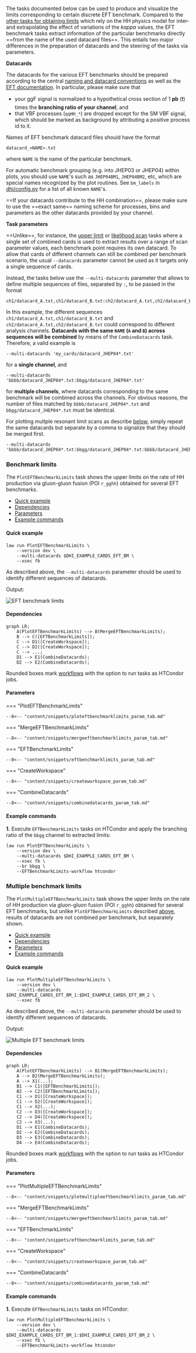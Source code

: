 The tasks documented below can be used to produce and visualize the limits corresponding to certain discrete EFT benchmark.
Compared to the [other tasks for obtaining limits](limits.md) which rely on the HH physics model for inter- and extrapolating the effect of variations of the *kappa* values, the EFT benchmark tasks extract information of the particular benchmarks directly ==from the name of the used datacard files==.
This entails two major differences in the preparation of datacards and the steering of the tasks via parameters.

**Datacards**

The datacards for the various EFT benchmarks should be prepared according to the central [naming and datacard conventions](https://gitlab.cern.ch/hh/naming-conventions#hh-signals-for-eft-results) as well as the [EFT documentation](https://gitlab.cern.ch/hh/eft-benchmarks).
In particular, please make sure that

- your ggF signal is normalized to a hypothetical cross section of 1 **pb** (❗️) times the **branching ratio of your channel**, and
- that VBF processes (`qqHH_*`) are dropped except for the SM VBF signal, which should be marked as background by attributing a positive process id to it.

Names of EFT benchmark datacard files should have the format

```
datacard_<NAME>.txt
```

where `NAME` is the name of the particular benchmark.

For automatic benchmark grouping (e.g. into JHEP03 or JHEP04) within plots, you should use `NAME`'s such as `JHEP04BM1`, `JHEP04BM2`, etc, which are special names recognized by the plot routines. See `bm_labels` in [dhi/config.py](https://gitlab.cern.ch/hh/tools/inference/-/blob/master/dhi/config.py) for a list of all known `NAME`'s.


==If your datacards contribute to the HH combination==, please make sure to use the ==exact same== naming scheme for processes, bins and parameters as the other datacards provided by your channel.

**Task parameters**

==Unlike==, for instance, the [upper limit](limits.md#limit-on-poi-vs-scan-parameter) or [likelihood scan](likelihood.md#single-likelihood-profiles) tasks where a single set of combined cards is used to extract results over a range of scan parameter values, each benchmark point requires its own datacard.
To allow that cards of different channels can still be combined per benchmark scenario, the usual `--datacards` parameter cannot be used as it targets only a single sequence of cards.

Instead, the tasks below use the `--multi-datacards` parameter that allows to define multiple sequences of files, separated by `:`, to be passed in the format

```
ch1/datacard_A.txt,ch1/datacard_B.txt:ch2/datacard_A.txt,ch2/datacard_B.txt:...
```

In this example, the different sequences `ch1/datacard_A.txt,ch1/datacard_B.txt` and `ch2/datacard_A.txt,ch2/datacard_B.txt` could correspond to different analysis channels.
**Datacards with the same `NAME` (`A` and `B`) across sequences will be combined** by means of the `CombineDatacards` task.
Therefore, a valid example is

```shell
--multi-datacards 'my_cards/datacard_JHEP04*.txt'
```

for a **single channel**, and

```shell
--multi-datacards 'bbbb/datacard_JHEP04*.txt:bbgg/datacard_JHEP04*.txt'
```

for **multiple channels**, where datacards corresponding to the same benchmark will be combined across the channels.
For obvious reasons, the number of files matched by `bbbb/datacard_JHEP04*.txt` and `bbgg/datacard_JHEP04*.txt` must be identical.

For plotting multple resonant limit scans as describe [below](#multiple-benchmark-limits), simply repeat the same datacards but separate by a comma to signalize that they should be merged first.

```shell
--multi-datacards 'bbbb/datacard_JHEP04*.txt:bbgg/datacard_JHEP04*.txt:bbbb/datacard_JHEP04*.txt,bbgg/datacard_JHEP04*.txt'
```


### Benchmark limits

The `PlotEFTBenchmarkLimits` task shows the upper limits on the rate of HH production via gluon-gluon fusion (POI `r_gghh`) obtained for several EFT benchmarks.

- [Quick example](#quick-example)
- [Dependencies](#dependencies)
- [Parameters](#parameters)
- [Example commands](#example-commands)


#### Quick example

```shell
law run PlotEFTBenchmarkLimits \
    --version dev \
    --multi-datacards $DHI_EXAMPLE_CARDS_EFT_BM \
    --xsec fb
```

As described above, the `--multi-datacards` parameter should be used to identify different sequences of datacards.

Output:

![EFT benchmark limits](../images/limits__eft__benchmarks.png)


#### Dependencies

```mermaid
graph LR;
    A(PlotEFTBenchmarkLimits) --> B(MergeEFTBenchmarkLimits);
    B --> C([EFTBenchmarkLimits]);
    C --> D1([CreateWorkspace]);
    C --> D2([CreateWorkspace]);
    C --> ...;
    D1 --> E1(CombineDatacards);
    D2 --> E2(CombineDatacards);
```

Rounded boxes mark [workflows](practices.md#workflows) with the option to run tasks as HTCondor jobs.


#### Parameters

=== "PlotEFTBenchmarkLimits"

    --8<-- "content/snippets/ploteftbenchmarklimits_param_tab.md"

=== "MergeEFTBenchmarkLimits"

    --8<-- "content/snippets/mergeeftbenchmarklimits_param_tab.md"

=== "EFTBenchmarkLimits"

    --8<-- "content/snippets/eftbenchmarklimits_param_tab.md"

=== "CreateWorkspace"

    --8<-- "content/snippets/createworkspace_param_tab.md"

=== "CombineDatacards"

    --8<-- "content/snippets/combinedatacards_param_tab.md"


#### Example commands

**1.** Execute `EFTBenchmarkLimits` tasks on HTCondor and apply the branching ratio of the `bbgg` channel to extracted limits:

```shell hl_lines="5-6"
law run PlotEFTBenchmarkLimits \
    --version dev \
    --multi-datacards $DHI_EXAMPLE_CARDS_EFT_BM \
    --xsec fb \
    --br bbgg \
    --EFTBenchmarkLimits-workflow htcondor
```


### Multiple benchmark limits

The `PlotMultipleEFTBenchmarkLimits` task shows the upper limits on the rate of HH production via gluon-gluon fusion (POI `r_gghh`) obtained for several EFT benchmarks, but unlike `PlotEFTBenchmarkLimits` described [above](#benchmark-limits), results of datacards are not combined per benchmark, but separately shown.

- [Quick example](#quick-example_1)
- [Dependencies](#dependencies_1)
- [Parameters](#parameters_1)
- [Example commands](#example-commands_1)


#### Quick example

```shell
law run PlotMultipleEFTBenchmarkLimits \
    --version dev \
    --multi-datacards $DHI_EXAMPLE_CARDS_EFT_BM_1:$DHI_EXAMPLE_CARDS_EFT_BM_2 \
    --xsec fb
```

As described above, the `--multi-datacards` parameter should be used to identify different sequences of datacards.

Output:

![Multiple EFT benchmark limits](../images/multilimits__eft__benchmarks.png)


#### Dependencies

```mermaid
graph LR;
    A(PlotEFTBenchmarkLimits) --> B1(MergeEFTBenchmarkLimits);
    A --> B2(MergeEFTBenchmarkLimits);
    A --> X1(...);
    B1 --> C1([EFTBenchmarkLimits]);
    B2 --> C2([EFTBenchmarkLimits]);
    C1 --> D1([CreateWorkspace]);
    C1 --> D2([CreateWorkspace]);
    C1 --> X2(...);
    C2 --> D3([CreateWorkspace]);
    C2 --> D4([CreateWorkspace]);
    C2 --> X3(...);
    D1 --> E1(CombineDatacards);
    D2 --> E2(CombineDatacards);
    D3 --> E3(CombineDatacards);
    D4 --> E4(CombineDatacards);
```

Rounded boxes mark [workflows](practices.md#workflows) with the option to run tasks as HTCondor jobs.


#### Parameters

=== "PlotMultipleEFTBenchmarkLimits"

    --8<-- "content/snippets/plotmultipleeftbenchmarklimits_param_tab.md"

=== "MergeEFTBenchmarkLimits"

    --8<-- "content/snippets/mergeeftbenchmarklimits_param_tab.md"

=== "EFTBenchmarkLimits"

    --8<-- "content/snippets/eftbenchmarklimits_param_tab.md"

=== "CreateWorkspace"

    --8<-- "content/snippets/createworkspace_param_tab.md"

=== "CombineDatacards"

    --8<-- "content/snippets/combinedatacards_param_tab.md"


#### Example commands

**1.** Execute `EFTBenchmarkLimits` tasks on HTCondor:

```shell hl_lines="5"
law run PlotMultipleEFTBenchmarkLimits \
    --version dev \
    --multi-datacards $DHI_EXAMPLE_CARDS_EFT_BM_1:$DHI_EXAMPLE_CARDS_EFT_BM_2 \
    --xsec fb \
    --EFTBenchmarkLimits-workflow htcondor
```
